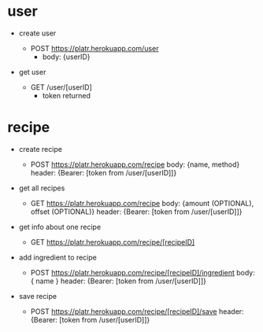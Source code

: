 # user
* create user
	* POST https://platr.herokuapp.com/user
		+ body:
			{userID}		

* get user
	* GET /user/[userID]
		- token returned

		
# recipe
* create recipe 
	* POST https://platr.herokuapp.com/recipe
		body:
			{name, method}
		header:
			{Bearer: [token from /user/[userID]]}
			
* get all recipes
	* GET https://platr.herokuapp.com/recipe
		body:
			{amount (OPTIONAL), offset (OPTIONAL)}
		header:
			{Bearer: [token from /user/[userID]]}
			
* get info about one recipe
	* GET https://platr.herokuapp.com/recipe/[recipeID]

* add ingredient to recipe
	* POST https://platr.herokuapp.com/recipe/[recipeID]/ingredient
		body:
			{ name }
		header:
			{Bearer: [token from /user/[userID]]}

* save recipe
	* POST https://platr.herokuapp.com/recipe/[recipeID]/save
		header:
			{Bearer: [token from /user/[userID]]}
